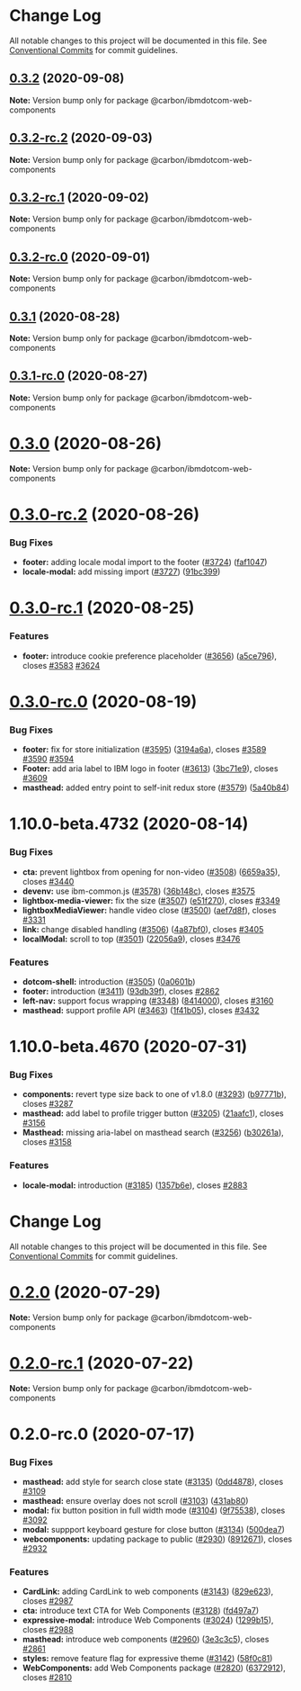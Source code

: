 # Change Log

All notable changes to this project will be documented in this file.
See [Conventional Commits](https://conventionalcommits.org) for commit guidelines.

## [0.3.2](https://github.com/carbon-design-system/ibm-dotcom-library/tree/master/packages/web-components/compare/@carbon/ibmdotcom-web-components@0.3.2-rc.2...@carbon/ibmdotcom-web-components@0.3.2) (2020-09-08)

**Note:** Version bump only for package @carbon/ibmdotcom-web-components

## [0.3.2-rc.2](https://github.com/carbon-design-system/ibm-dotcom-library/tree/master/packages/web-components/compare/@carbon/ibmdotcom-web-components@0.3.2-rc.1...@carbon/ibmdotcom-web-components@0.3.2-rc.2) (2020-09-03)

**Note:** Version bump only for package @carbon/ibmdotcom-web-components

## [0.3.2-rc.1](https://github.com/carbon-design-system/ibm-dotcom-library/tree/master/packages/web-components/compare/@carbon/ibmdotcom-web-components@0.3.2-rc.0...@carbon/ibmdotcom-web-components@0.3.2-rc.1) (2020-09-02)

**Note:** Version bump only for package @carbon/ibmdotcom-web-components

## [0.3.2-rc.0](https://github.com/carbon-design-system/ibm-dotcom-library/tree/master/packages/web-components/compare/@carbon/ibmdotcom-web-components@0.3.1...@carbon/ibmdotcom-web-components@0.3.2-rc.0) (2020-09-01)

**Note:** Version bump only for package @carbon/ibmdotcom-web-components

## [0.3.1](https://github.com/carbon-design-system/ibm-dotcom-library/tree/master/packages/web-components/compare/@carbon/ibmdotcom-web-components@0.3.1-rc.0...@carbon/ibmdotcom-web-components@0.3.1) (2020-08-28)

**Note:** Version bump only for package @carbon/ibmdotcom-web-components

## [0.3.1-rc.0](https://github.com/carbon-design-system/ibm-dotcom-library/tree/master/packages/web-components/compare/@carbon/ibmdotcom-web-components@0.3.0...@carbon/ibmdotcom-web-components@0.3.1-rc.0) (2020-08-27)

**Note:** Version bump only for package @carbon/ibmdotcom-web-components

# [0.3.0](https://github.com/carbon-design-system/ibm-dotcom-library/tree/master/packages/web-components/compare/@carbon/ibmdotcom-web-components@0.3.0-rc.2...@carbon/ibmdotcom-web-components@0.3.0) (2020-08-26)

**Note:** Version bump only for package @carbon/ibmdotcom-web-components

# [0.3.0-rc.2](https://github.com/carbon-design-system/ibm-dotcom-library/tree/master/packages/web-components/compare/@carbon/ibmdotcom-web-components@0.3.0-rc.1...@carbon/ibmdotcom-web-components@0.3.0-rc.2) (2020-08-26)

### Bug Fixes

- **footer:** adding locale modal import to the footer ([#3724](https://github.com/carbon-design-system/ibm-dotcom-library/tree/master/packages/web-components/issues/3724)) ([faf1047](https://github.com/carbon-design-system/ibm-dotcom-library/tree/master/packages/web-components/commit/faf1047))
- **locale-modal:** add missing import ([#3727](https://github.com/carbon-design-system/ibm-dotcom-library/tree/master/packages/web-components/issues/3727)) ([91bc399](https://github.com/carbon-design-system/ibm-dotcom-library/tree/master/packages/web-components/commit/91bc399))

# [0.3.0-rc.1](https://github.com/carbon-design-system/ibm-dotcom-library/tree/master/packages/web-components/compare/@carbon/ibmdotcom-web-components@0.3.0-rc.0...@carbon/ibmdotcom-web-components@0.3.0-rc.1) (2020-08-25)

### Features

- **footer:** introduce cookie preference placeholder ([#3656](https://github.com/carbon-design-system/ibm-dotcom-library/tree/master/packages/web-components/issues/3656)) ([a5ce796](https://github.com/carbon-design-system/ibm-dotcom-library/tree/master/packages/web-components/commit/a5ce796)), closes [#3583](https://github.com/carbon-design-system/ibm-dotcom-library/tree/master/packages/web-components/issues/3583) [#3624](https://github.com/carbon-design-system/ibm-dotcom-library/tree/master/packages/web-components/issues/3624)

# [0.3.0-rc.0](https://github.com/carbon-design-system/ibm-dotcom-library/tree/master/packages/web-components/compare/@carbon/ibmdotcom-web-components@0.2.0...@carbon/ibmdotcom-web-components@0.3.0-rc.0) (2020-08-19)

### Bug Fixes

- **footer:** fix for store initialization ([#3595](https://github.com/carbon-design-system/ibm-dotcom-library/tree/master/packages/web-components/issues/3595)) ([3194a6a](https://github.com/carbon-design-system/ibm-dotcom-library/tree/master/packages/web-components/commit/3194a6a)), closes [#3589](https://github.com/carbon-design-system/ibm-dotcom-library/tree/master/packages/web-components/issues/3589) [#3590](https://github.com/carbon-design-system/ibm-dotcom-library/tree/master/packages/web-components/issues/3590) [#3594](https://github.com/carbon-design-system/ibm-dotcom-library/tree/master/packages/web-components/issues/3594)
- **Footer:** add aria label to IBM logo in footer ([#3613](https://github.com/carbon-design-system/ibm-dotcom-library/tree/master/packages/web-components/issues/3613)) ([3bc71e9](https://github.com/carbon-design-system/ibm-dotcom-library/tree/master/packages/web-components/commit/3bc71e9)), closes [#3609](https://github.com/carbon-design-system/ibm-dotcom-library/tree/master/packages/web-components/issues/3609)
- **masthead:** added entry point to self-init redux store ([#3579](https://github.com/carbon-design-system/ibm-dotcom-library/tree/master/packages/web-components/issues/3579)) ([5a40b84](https://github.com/carbon-design-system/ibm-dotcom-library/tree/master/packages/web-components/commit/5a40b84))

# 1.10.0-beta.4732 (2020-08-14)

### Bug Fixes

- **cta:** prevent lightbox from opening for non-video ([#3508](https://github.com/carbon-design-system/ibm-dotcom-library/tree/master/packages/web-components/issues/3508)) ([6659a35](https://github.com/carbon-design-system/ibm-dotcom-library/tree/master/packages/web-components/commit/6659a35)), closes [#3440](https://github.com/carbon-design-system/ibm-dotcom-library/tree/master/packages/web-components/issues/3440)
- **devenv:** use ibm-common.js ([#3578](https://github.com/carbon-design-system/ibm-dotcom-library/tree/master/packages/web-components/issues/3578)) ([36b148c](https://github.com/carbon-design-system/ibm-dotcom-library/tree/master/packages/web-components/commit/36b148c)), closes [#3575](https://github.com/carbon-design-system/ibm-dotcom-library/tree/master/packages/web-components/issues/3575)
- **lightbox-media-viewer:** fix the size ([#3507](https://github.com/carbon-design-system/ibm-dotcom-library/tree/master/packages/web-components/issues/3507)) ([e51f270](https://github.com/carbon-design-system/ibm-dotcom-library/tree/master/packages/web-components/commit/e51f270)), closes [#3349](https://github.com/carbon-design-system/ibm-dotcom-library/tree/master/packages/web-components/issues/3349)
- **lightboxMediaViewer:** handle video close ([#3500](https://github.com/carbon-design-system/ibm-dotcom-library/tree/master/packages/web-components/issues/3500)) ([aef7d8f](https://github.com/carbon-design-system/ibm-dotcom-library/tree/master/packages/web-components/commit/aef7d8f)), closes [#3331](https://github.com/carbon-design-system/ibm-dotcom-library/tree/master/packages/web-components/issues/3331)
- **link:** change disabled handling ([#3506](https://github.com/carbon-design-system/ibm-dotcom-library/tree/master/packages/web-components/issues/3506)) ([4a87bf0](https://github.com/carbon-design-system/ibm-dotcom-library/tree/master/packages/web-components/commit/4a87bf0)), closes [#3405](https://github.com/carbon-design-system/ibm-dotcom-library/tree/master/packages/web-components/issues/3405)
- **localModal:** scroll to top ([#3501](https://github.com/carbon-design-system/ibm-dotcom-library/tree/master/packages/web-components/issues/3501)) ([22056a9](https://github.com/carbon-design-system/ibm-dotcom-library/tree/master/packages/web-components/commit/22056a9)), closes [#3476](https://github.com/carbon-design-system/ibm-dotcom-library/tree/master/packages/web-components/issues/3476)

### Features

- **dotcom-shell:** introduction ([#3505](https://github.com/carbon-design-system/ibm-dotcom-library/tree/master/packages/web-components/issues/3505)) ([0a0601b](https://github.com/carbon-design-system/ibm-dotcom-library/tree/master/packages/web-components/commit/0a0601b))
- **footer:** introduction ([#3411](https://github.com/carbon-design-system/ibm-dotcom-library/tree/master/packages/web-components/issues/3411)) ([93db39f](https://github.com/carbon-design-system/ibm-dotcom-library/tree/master/packages/web-components/commit/93db39f)), closes [#2862](https://github.com/carbon-design-system/ibm-dotcom-library/tree/master/packages/web-components/issues/2862)
- **left-nav:** support focus wrapping ([#3348](https://github.com/carbon-design-system/ibm-dotcom-library/tree/master/packages/web-components/issues/3348)) ([8414000](https://github.com/carbon-design-system/ibm-dotcom-library/tree/master/packages/web-components/commit/8414000)), closes [#3160](https://github.com/carbon-design-system/ibm-dotcom-library/tree/master/packages/web-components/issues/3160)
- **masthead:** support profile API ([#3463](https://github.com/carbon-design-system/ibm-dotcom-library/tree/master/packages/web-components/issues/3463)) ([1f41b05](https://github.com/carbon-design-system/ibm-dotcom-library/tree/master/packages/web-components/commit/1f41b05)), closes [#3432](https://github.com/carbon-design-system/ibm-dotcom-library/tree/master/packages/web-components/issues/3432)

# 1.10.0-beta.4670 (2020-07-31)

### Bug Fixes

- **components:** revert type size back to one of v1.8.0 ([#3293](https://github.com/carbon-design-system/ibm-dotcom-library/tree/master/packages/web-components/issues/3293)) ([b97771b](https://github.com/carbon-design-system/ibm-dotcom-library/tree/master/packages/web-components/commit/b97771b)), closes [#3287](https://github.com/carbon-design-system/ibm-dotcom-library/tree/master/packages/web-components/issues/3287)
- **masthead:** add label to profile trigger button ([#3205](https://github.com/carbon-design-system/ibm-dotcom-library/tree/master/packages/web-components/issues/3205)) ([21aafc1](https://github.com/carbon-design-system/ibm-dotcom-library/tree/master/packages/web-components/commit/21aafc1)), closes [#3156](https://github.com/carbon-design-system/ibm-dotcom-library/tree/master/packages/web-components/issues/3156)
- **Masthead:** missing aria-label on masthead search ([#3256](https://github.com/carbon-design-system/ibm-dotcom-library/tree/master/packages/web-components/issues/3256)) ([b30261a](https://github.com/carbon-design-system/ibm-dotcom-library/tree/master/packages/web-components/commit/b30261a)), closes [#3158](https://github.com/carbon-design-system/ibm-dotcom-library/tree/master/packages/web-components/issues/3158)

### Features

- **locale-modal:** introduction ([#3185](https://github.com/carbon-design-system/ibm-dotcom-library/tree/master/packages/web-components/issues/3185)) ([1357b6e](https://github.com/carbon-design-system/ibm-dotcom-library/tree/master/packages/web-components/commit/1357b6e)), closes [#2883](https://github.com/carbon-design-system/ibm-dotcom-library/tree/master/packages/web-components/issues/2883)

# Change Log

All notable changes to this project will be documented in this file. See
[Conventional Commits](https://conventionalcommits.org) for commit guidelines.

# [0.2.0](https://github.com/carbon-design-system/ibm-dotcom-library/tree/master/packages/web-components/compare/@carbon/ibmdotcom-web-components@0.2.0-rc.1...@carbon/ibmdotcom-web-components@0.2.0) (2020-07-29)

**Note:** Version bump only for package @carbon/ibmdotcom-web-components

# [0.2.0-rc.1](https://github.com/carbon-design-system/ibm-dotcom-library/tree/master/packages/web-components/compare/@carbon/ibmdotcom-web-components@0.2.0-rc.0...@carbon/ibmdotcom-web-components@0.2.0-rc.1) (2020-07-22)

**Note:** Version bump only for package @carbon/ibmdotcom-web-components

# 0.2.0-rc.0 (2020-07-17)

### Bug Fixes

- **masthead:** add style for search close state
  ([#3135](https://github.com/carbon-design-system/ibm-dotcom-library/tree/master/packages/web-components/issues/3135))
  ([0dd4878](https://github.com/carbon-design-system/ibm-dotcom-library/tree/master/packages/web-components/commit/0dd4878)),
  closes
  [#3109](https://github.com/carbon-design-system/ibm-dotcom-library/tree/master/packages/web-components/issues/3109)
- **masthead:** ensure overlay does not scroll
  ([#3103](https://github.com/carbon-design-system/ibm-dotcom-library/tree/master/packages/web-components/issues/3103))
  ([431ab80](https://github.com/carbon-design-system/ibm-dotcom-library/tree/master/packages/web-components/commit/431ab80))
- **modal:** fix button position in full width mode
  ([#3104](https://github.com/carbon-design-system/ibm-dotcom-library/tree/master/packages/web-components/issues/3104))
  ([9f75538](https://github.com/carbon-design-system/ibm-dotcom-library/tree/master/packages/web-components/commit/9f75538)),
  closes
  [#3092](https://github.com/carbon-design-system/ibm-dotcom-library/tree/master/packages/web-components/issues/3092)
- **modal:** suppport keyboard gesture for close button
  ([#3134](https://github.com/carbon-design-system/ibm-dotcom-library/tree/master/packages/web-components/issues/3134))
  ([500dea7](https://github.com/carbon-design-system/ibm-dotcom-library/tree/master/packages/web-components/commit/500dea7))
- **webcomponents:** updating package to public
  ([#2930](https://github.com/carbon-design-system/ibm-dotcom-library/tree/master/packages/web-components/issues/2930))
  ([8912671](https://github.com/carbon-design-system/ibm-dotcom-library/tree/master/packages/web-components/commit/8912671)),
  closes
  [#2932](https://github.com/carbon-design-system/ibm-dotcom-library/tree/master/packages/web-components/issues/2932)

### Features

- **CardLink:** adding CardLink to web components
  ([#3143](https://github.com/carbon-design-system/ibm-dotcom-library/tree/master/packages/web-components/issues/3143))
  ([829e623](https://github.com/carbon-design-system/ibm-dotcom-library/tree/master/packages/web-components/commit/829e623)),
  closes
  [#2987](https://github.com/carbon-design-system/ibm-dotcom-library/tree/master/packages/web-components/issues/2987)
- **cta:** introduce text CTA for Web Components
  ([#3128](https://github.com/carbon-design-system/ibm-dotcom-library/tree/master/packages/web-components/issues/3128))
  ([fd497a7](https://github.com/carbon-design-system/ibm-dotcom-library/tree/master/packages/web-components/commit/fd497a7))
- **expressive-modal:** introduce Web Components
  ([#3024](https://github.com/carbon-design-system/ibm-dotcom-library/tree/master/packages/web-components/issues/3024))
  ([1299b15](https://github.com/carbon-design-system/ibm-dotcom-library/tree/master/packages/web-components/commit/1299b15)),
  closes
  [#2988](https://github.com/carbon-design-system/ibm-dotcom-library/tree/master/packages/web-components/issues/2988)
- **masthead:** introduce web components
  ([#2960](https://github.com/carbon-design-system/ibm-dotcom-library/tree/master/packages/web-components/issues/2960))
  ([3e3c3c5](https://github.com/carbon-design-system/ibm-dotcom-library/tree/master/packages/web-components/commit/3e3c3c5)),
  closes
  [#2861](https://github.com/carbon-design-system/ibm-dotcom-library/tree/master/packages/web-components/issues/2861)
- **styles:** remove feature flag for expressive theme
  ([#3142](https://github.com/carbon-design-system/ibm-dotcom-library/tree/master/packages/web-components/issues/3142))
  ([58f0c81](https://github.com/carbon-design-system/ibm-dotcom-library/tree/master/packages/web-components/commit/58f0c81))
- **WebComponents:** add Web Components package
  ([#2820](https://github.com/carbon-design-system/ibm-dotcom-library/tree/master/packages/web-components/issues/2820))
  ([6372912](https://github.com/carbon-design-system/ibm-dotcom-library/tree/master/packages/web-components/commit/6372912)),
  closes
  [#2810](https://github.com/carbon-design-system/ibm-dotcom-library/tree/master/packages/web-components/issues/2810)
